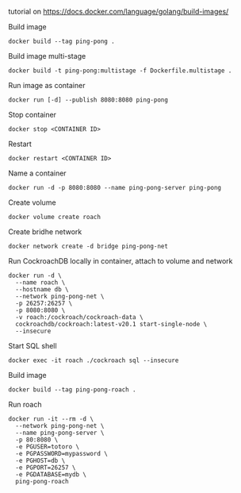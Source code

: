 tutorial on https://docs.docker.com/language/golang/build-images/

Build image

`docker build --tag ping-pong .`

Build image multi-stage

`docker build -t ping-pong:multistage -f Dockerfile.multistage .`

Run image as container

`docker run [-d] --publish 8080:8080 ping-pong`

Stop container

`docker stop <CONTAINER ID>`

Restart

`docker restart <CONTAINER ID>`

Name a container

`docker run -d -p 8080:8080 --name ping-pong-server ping-pong`

Create volume

`docker volume create roach`

Create bridhe network

`docker network create -d bridge ping-pong-net`

Run CockroachDB locally in container, attach to volume and network

```
docker run -d \
  --name roach \
  --hostname db \
  --network ping-pong-net \
  -p 26257:26257 \
  -p 8080:8080 \
  -v roach:/cockroach/cockroach-data \
  cockroachdb/cockroach:latest-v20.1 start-single-node \
  --insecure
```

Start SQL shell

`docker exec -it roach ./cockroach sql --insecure`

Build image

`docker build --tag ping-pong-roach .`

Run roach

```
docker run -it --rm -d \
  --network ping-pong-net \
  --name ping-pong-server \
  -p 80:8080 \
  -e PGUSER=totoro \
  -e PGPASSWORD=mypassword \
  -e PGHOST=db \
  -e PGPORT=26257 \
  -e PGDATABASE=mydb \
  ping-pong-roach
```
